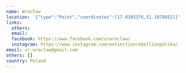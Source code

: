 ```yaml
---
name: Wrocław
location: '{"type":"Point","coordinates":[17.0385376,51.1078852]}'
links:
  others: 
  email: 
  facebook: https://www.facebook.com/xrwroclaw/
  instagram: https://www.instagram.com/extinctionrebellionpolska/
email: xr.wroclaw@gmail.com
others: []
country: Poland
---
```

